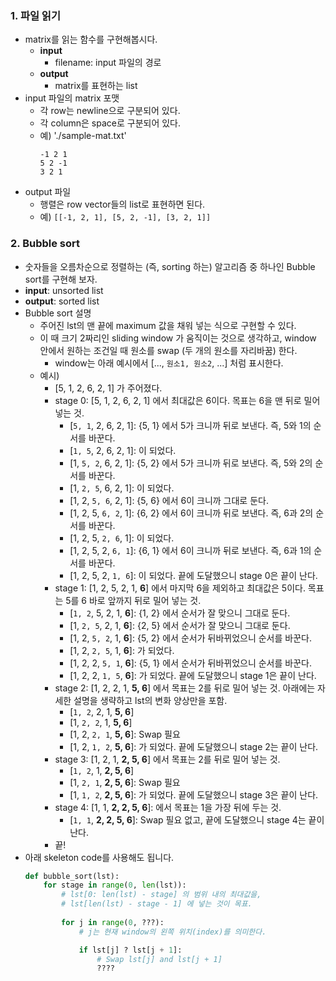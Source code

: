 ### 1. 파일 읽기

- matrix를 읽는 함수를 구현해봅시다.
    - **input**
        - filename: input 파일의 경로
    - **output**
        - matrix를 표현하는 list
- input 파일의 matrix 포맷
    - 각 row는 newline으로 구분되어 있다.
    - 각 column은 space로 구분되어 있다.
    - 예) './sample-mat.txt'
        ```
        -1 2 1
        5 2 -1
        3 2 1
        ```
- output 파일
    - 행렬은 row vector들의 list로 표현하면 된다.
    - 예) `[[-1, 2, 1], [5, 2, -1], [3, 2, 1]]`



### 2. Bubble sort

- 숫자들을 오름차순으로 정렬하는 (즉, sorting 하는) 알고리즘 중 하나인 Bubble sort를 구현해 보자.
- **input**: unsorted list
- **output**: sorted list
- Bubble sort 설명
    - 주어진 lst의 맨 끝에 maximum 값을 채워 넣는 식으로 구현할 수 있다.
    - 이 때 크기 2짜리인 sliding window 가 움직이는 것으로 생각하고, window 안에서 원하는 조건일 때 원소를 swap (두 개의 원소를 자리바꿈) 한다.
        - window는 아래 예시에서 [..., ```원소1, 원소2```, ...] 처럼 표시한다.
    - 예시) 
        + [5, 1, 2, 6, 2, 1] 가 주어졌다. 
        + stage 0: [5, 1, 2, 6, 2, 1] 에서 최대값은 6이다. 목표는 6을 맨 뒤로 밀어 넣는 것.
            * [```5, 1```, 2, 6, 2, 1]: {5, 1} 에서 5가 크니까 뒤로 보낸다. 즉, 5와 1의 순서를 바꾼다.
            * [```1, 5```, 2, 6, 2, 1]: 이 되었다.
            * [1, ```5, 2```, 6, 2, 1]: {5, 2} 에서 5가 크니까 뒤로 보낸다. 즉, 5와 2의 순서를 바꾼다.
            * [1, ```2, 5```, 6, 2, 1]: 이 되었다.
            * [1, 2, ```5, 6```, 2, 1]: {5, 6} 에서 6이 크니까 그대로 둔다.
            * [1, 2, 5, ```6, 2```, 1]: {6, 2} 에서 6이 크니까 뒤로 보낸다. 즉, 6과 2의 순서를 바꾼다.
            * [1, 2, 5, ```2, 6```, 1]: 이 되었다.
            * [1, 2, 5, 2, ```6, 1```]: {6, 1} 에서 6이 크니까 뒤로 보낸다. 즉, 6과 1의 순서를 바꾼다.
            * [1, 2, 5, 2, ```1, 6```]: 이 되었다. 끝에 도달했으니 stage 0은 끝이 난다.
        + stage 1: [1, 2, 5, 2, 1, **6**] 에서 마지막 6을 제외하고 최대값은 5이다. 목표는 5를 6 바로 앞까지 뒤로 밀어 넣는 것.
            * [```1, 2```, 5, 2, 1, **6**]: {1, 2} 에서 순서가 잘 맞으니 그대로 둔다.
            * [1, ```2, 5```, 2, 1, **6**]: {2, 5} 에서 순서가 잘 맞으니 그대로 둔다.
            * [1, 2, ```5, 2```, 1, **6**]: {5, 2} 에서 순서가 뒤바뀌었으니 순서를 바꾼다.
            * [1, 2, ```2, 5```, 1, **6**]: 가 되었다.
            * [1, 2, 2, ```5, 1```, **6**]: {5, 1} 에서 순서가 뒤바뀌었으니 순서를 바꾼다.
            * [1, 2, 2, ```1, 5```, **6**]: 가 되었다. 끝에 도달했으니 stage 1은 끝이 난다.
        + stage 2: [1, 2, 2, 1, **5, 6**] 에서 목표는 2를 뒤로 밀어 넣는 것. 아래에는 자세한 설명을 생략하고 lst의 변화 양상만을 포함. 
            * [```1, 2```, 2, 1, **5, 6**]
            * [1, ```2, 2```, 1, **5, 6**]
            * [1, 2, ```2, 1```, **5, 6**]: Swap 필요
            * [1, 2, ```1, 2```, **5, 6**]: 가 되었다. 끝에 도달했으니 stage 2는 끝이 난다.
        + stage 3: [1, 2, 1, **2, 5, 6**] 에서 목표는 2를 뒤로 밀어 넣는 것.
            * [```1, 2```, 1, **2, 5, 6**]
            * [1, ```2, 1```, **2, 5, 6**]: Swap 필요
            * [1, ```1, 2```, **2, 5, 6**]: 가 되었다. 끝에 도달했으니 stage 3은 끝이 난다.
        + stage 4: [1, 1, **2, 2, 5, 6**]: 에서 목표는 1을 가장 뒤에 두는 것.
            * [```1, 1```, **2, 2, 5, 6**]: Swap 필요 없고, 끝에 도달했으니 stage 4는 끝이 난다.
        + 끝!
- 아래 skeleton code를 사용해도 됩니다.
    ```python
    def bubble_sort(lst):
        for stage in range(0, len(lst)):
            # lst[0: len(lst) - stage] 의 범위 내의 최대값을, 
            # lst[len(lst) - stage - 1] 에 넣는 것이 목표.
            
            for j in range(0, ???):
                # j는 현재 window의 왼쪽 위치(index)를 의미한다.
    
                if lst[j] ? lst[j + 1]:
                    # Swap lst[j] and lst[j + 1]
                    ????
    ```